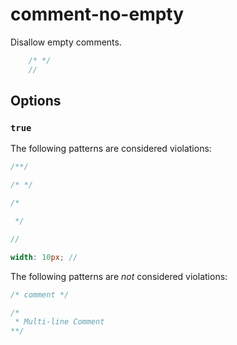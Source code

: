 # comment-no-empty

Disallow empty comments.

<!-- prettier-ignore -->
```scss
    /* */
    //
```

## Options

### `true`

The following patterns are considered violations:

<!-- prettier-ignore -->
```scss
/**/
```

<!-- prettier-ignore -->
```scss
/* */
```

<!-- prettier-ignore -->
```scss
/*

 */
```

<!-- prettier-ignore -->
```scss
//
```

<!-- prettier-ignore -->
```scss
width: 10px; //
```

The following patterns are _not_ considered violations:

<!-- prettier-ignore -->
```scss
/* comment */
```

<!-- prettier-ignore -->
```scss
/*
 * Multi-line Comment
**/
```